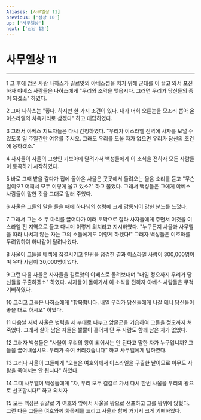 ```yaml
---
Aliases: [사무엘상 11]
previous: ['삼상 10']
up: ['사무엘상']
next: ['삼상 12']
---
```

# 사무엘상 11

***


1 그 후에 암몬 사람 나하스가 길르앗의 야베스성을 치기 위해 군대를 이 끌고 와서 포진하자 야베스 사람들은 나하스에게 "우리와 조약을 맺읍시다. 그러면 우리가 당신들의 종이 되겠소" 하였다. 

2 그때 나하스는 "좋다. 하지만 한 가지 조건이 있다. 내가 너희 오른눈을 모조리 뽑아 온 이스라엘의 치욕거리로 삼겠다" 하고 대답하였다. 

3 그래서 야베스 지도자들은 다시 간청하였다. "우리가 이스라엘 전역에 사자를 보낼 수 있도록 일 주일간만 여유를 주시오. 그래도 우리를 도울 자가 없으면 우리가 당신의 조건에 응하겠소." 

4 사자들이 사울의 고향인 기브아에 달려가서 백성들에게 이 소식을 전하자 모든 사람들이 통곡하기 시작하였다. 

5 바로 그때 밭을 갈다가 집에 돌아온 사울은 곳곳에서 들려오는 울음 소리를 듣고 "무슨 일이오? 어째서 모두 이렇게 울고 있소?" 하고 물었다. 그래서 백성들은 그에게 야베스 사람들이 말한 것을 그대로 일러 주었다. 

6 사울은 그들의 말을 들을 때에 하나님의 성령에 크게 감동되어 강한 분노를 느꼈다. 

7 그래서 그는 소 두 마리를 끌어다가 여러 토막으로 잘라 사자들에게 주면서 이것을 이스라엘 전 지역으로 들고 다니며 이렇게 외치라고 지시하였다. "누구든지 사울과 사무엘을 따라 나서지 않는 자는 그의 소들에게도 이렇게 하겠다!" 그러자 백성들은 여호와를 두려워하여 하나같이 달려나왔다. 

8 사울이 그들을 베섹에 집결시키고 인원을 점검한 결과 이스라엘 사람이 300,000명이며 유다 사람이 30,000명이었다. 

9 그런 다음 사울은 사자들을 길르앗의 야베스로 돌려보내며 "내일 정오까지 우리가 당신들을 구출하겠소" 하였다. 사자들이 돌아가서 이 소식을 전하자 야베스 사람들은 무척 기뻐하였다. 

10 그리고 그들은 나하스에게 "항복합니다. 내일 우리가 당신들에게 나갈 테니 당신들이 좋을 대로 하시오" 하였다. 

11 다음날 새벽 사울은 병력을 세 부대로 나누고 암몬군을 기습하여 그들을 정오까지 쳐죽였다. 그래서 살아 남은 자들은 뿔뿔이 흩어져 단 두 사람도 함께 남은 자가 없었다. 

12 그러자 백성들은 "사울이 우리의 왕이 되어서는 안 된다고 말한 자가 누구입니까? 그들을 끌어내십시오. 우리가 죽여 버리겠습니다" 하고 사무엘에게 말하였다. 

13 그러나 사울이 그들에게 "오늘은 여호와께서 이스라엘을 구출한 날이므로 아무도 사람을 죽여서는 안 됩니다" 하였다. 

14 그때 사무엘이 백성들에게 "자, 우리 모두 길갈로 가서 다시 한번 사울을 우리의 왕으로 선포합시다!" 하고 외치자 

15 모든 백성은 길갈로 가 여호와 앞에서 사울을 왕으로 선포하고 그를 왕위에 앉혔다. 그런 다음 그들은 여호와께 화목제를 드리고 사울과 함께 거기서 크게 기뻐하였다.
